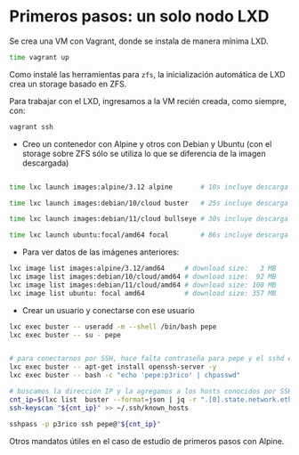 # Primeros pasos: un solo nodo LXD

Se crea una VM con Vagrant, donde se instala de manera mínima LXD.

```bash
time vagrant up
```

Como instalé las herramientas para `zfs`, la inicialización
automática de LXD crea un storage basado en ZFS.

Para trabajar con el LXD, ingresamos a la VM recién creada, como siempre, con:

```bash
vagrant ssh
```

* Creo un contenedor con Alpine y otros con Debian y Ubuntu (con el storage sobre ZFS sólo se utiliza lo que se diferencia de la imagen descargada)

```bash

time lxc launch images:alpine/3.12 alpine       # 10s incluye descarga de imagen - uso/pico RAM:     3/5 MB - uso disco 115 kB

time lxc launch images:debian/10/cloud buster   # 25s incluye descarga de imagen - uso/pico RAM:   12/70 MB - uso disco 3 MB

time lxc launch images:debian/11/cloud bullseye # 30s incluye descarga de imagen - uso/pico RAM:  12/105 MB - uso disco 45 MB

time lxc launch ubuntu:focal/amd64 focal        # 86s incluye descarga de imagen - uso/pico RAM: 168/229 MB - uso disco 9 MB

```

* Para ver datos de las imágenes anteriores:

```bash
lxc image list images:alpine/3.12/amd64     # download size:   3 MB
lxc image list images:debian/10/cloud/amd64 # download size:  92 MB
lxc image list images:debian/11/cloud/amd64 # download size: 108 MB
lxc image list ubuntu: focal amd64          # download size: 357 MB
```


* Crear un usuario y conectarse con ese usuario


```bash
lxc exec buster -- useradd -m --shell /bin/bash pepe
lxc exec buster -- su - pepe


# para conectarnos por SSH, hace falta contraseña para pepe y el sshd en el contenedor:
lxc exec buster -- apt-get install openssh-server -y
lxc exec buster -- bash -c "echo 'pepe:p3rico' | chpasswd"

# buscamos la dirección IP y la agregamos a los hosts conocidos por SSH:
cnt_ip=$(lxc list  buster --format=json | jq -r ".[0].state.network.eth0.addresses[0].address")
ssh-keyscan "${cnt_ip}" >> ~/.ssh/known_hosts

sshpass -p p3rico ssh pepe@"${cnt_ip}"
```

Otros mandatos útiles en el caso de estudio de primeros pasos con Alpine.

